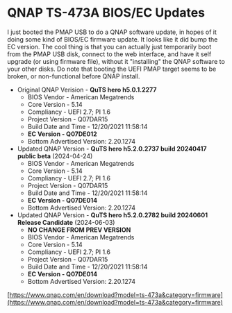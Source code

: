 # QNAP TS-473A BIOS/EC Updates

I just booted the PMAP USB to do a QNAP software update, in hopes of it doing some kind of BIOS/EC firmware update.
It looks like it did bump the EC version.
The cool thing is that you can actually just temporarily boot from the PMAP USB disk, connect to the web interface, and have it self upgrade (or using firmware file), without it "installing" the QNAP software to your other disks. Do note that booting the UEFI PMAP target seems to be broken, or non-functional before QNAP install.

* Original QNAP Verision - **QuTS hero h5.0.1.2277**
   * BIOS Vendor - American Megatrends
   * Core Version - 5.14
   * Compliancy - UEFI 2.7; PI 1.6
   * Project Version - Q07DAR15
   * Build Date and Time - 12/20/2021 11:58:14
   * **EC Version - Q07DE012**
   * Bottom Advertised Version: 2.20.1274
* Updated QNAP Version - **QuTS hero h5.2.0.2737 build 20240417 public beta** (2024-04-24)
   * BIOS Vendor - American Megatrends
   * Core Version - 5.14
   * Compliancy - UEFI 2.7; PI 1.6
   * Project Version - Q07DAR15
   * Build Date and Time - 12/20/2021 11:58:14
   * **EC Version - Q07DE014**
   * Bottom Advertised Version: 2.20.1274
* Updated QNAP Version - **QuTS hero h5.2.0.2782 build 20240601 Release Candidate** (2024-06-03)
   * **NO CHANGE FROM PREV VERSION**
   * BIOS Vendor - American Megatrends
   * Core Version - 5.14
   * Compliancy - UEFI 2.7; PI 1.6
   * Project Version - Q07DAR15
   * Build Date and Time - 12/20/2021 11:58:14
   * **EC Version - Q07DE014**
   * Bottom Advertised Version: 2.20.1274

[https://www.qnap.com/en/download?model=ts-473a&category=firmware](https://www.qnap.com/en/download?model=ts-473a&category=firmware)
